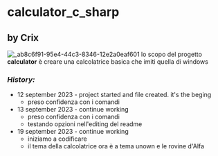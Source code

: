 # calculator_c_sharp
## by Crix
![_ab8c6f91-95e4-44c3-8346-12e2a0eaf601](https://github.com/Cristian-2679/calculator_c_sharp/assets/128701111/fed4eb86-972b-4072-8422-8e64003f51ef)
lo scopo del progetto **calculator** è creare una calcolatrice basica che imiti quella di windows    
    
### _History:_    
- 12 september 2023 - project started and file created. it's the beging
  - preso confidenza con i comandi
- 13 september 2023 - continue working
  - preso confidenza con i comandi
  - testando opzioni nell'editing del readme
- 19 september 2023 - continue working
  - iniziamo a codificare
  - il tema della calcolatrice ora è a tema unown e le rovine d'Alfa
